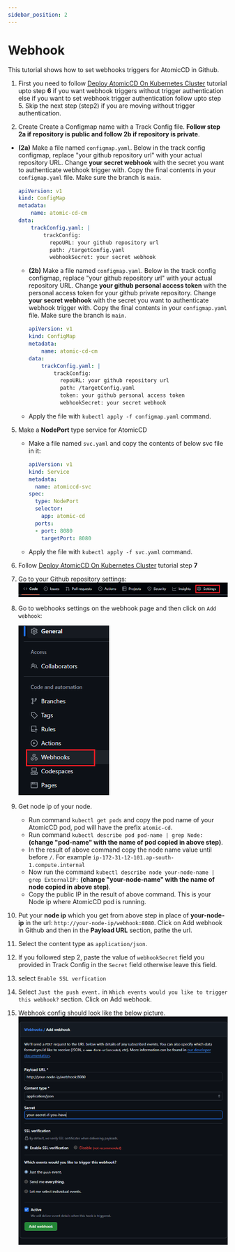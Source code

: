 ```yaml
---
sidebar_position: 2
---
```


# Webhook

This tutorial shows how to set webhooks triggers for AtomicCD in Github.

1. First you need to follow [Deploy AtomicCD On Kubernetes Cluster](deploy.md#below-are-the-steps-to-setup-atomiccd-to-implement-continuous-delivery-for-a-python-application) tutorial upto step **6** if you want webhook triggers without trigger authentication else if you want to set webhook trigger authentication follow upto step 5. Skip the next step (step2) if you are moving without trigger authentication.

2. Create Create a Configmap name with a Track Config file. **Follow step 2a if repository is public and follow 2b if repository is private**.

  - **(2a)** Make a file named `configmap.yaml`. Below in the track config configmap, replace 
    "your github repository url" with your actual repository URL. Change **your secret webhook** with the secret you want to authenticate webhook trigger with. Copy the final contents in your `configmap.yaml` file. Make sure the branch is `main`.

    ```yaml
    apiVersion: v1
    kind: ConfigMap
    metadata:
        name: atomic-cd-cm
    data:
        trackConfig.yaml: |
            trackConfig:
              repoURL: your github repository url
              path: /targetConfig.yaml
              webhookSecret: your secret webhook
    ```

    - **(2b)** Make a file named `configmap.yaml`. Below in the track config configmap, 
      replace "your github repository url" with your actual repository URL. Change **your github personal access token** with the personal access token for your github private repository. Change **your secret webhook** with the secret you want to authenticate webhook trigger with. Copy the final contents in your `configmap.yaml` file. Make sure the branch is `main`.

      ```yaml
      apiVersion: v1
      kind: ConfigMap
      metadata:
          name: atomic-cd-cm
      data:
          trackConfig.yaml: |
              trackConfig:
                repoURL: your github repository url
                path: /targetConfig.yaml
                token: your github personal access token
                webhookSecret: your secret webhook
      ```

    - Apply the file with `kubectl apply -f configmap.yaml` command.

5. Make a **NodePort** type service for AtomicCD
    - Make a file named `svc.yaml` and copy the contents of below svc file in it:

      ```yaml
      apiVersion: v1
      kind: Service
      metadata:
        name: atomiccd-svc
      spec:
        type: NodePort
        selector:
          app: atomic-cd
        ports:
        - port: 8080
          targetPort: 8080
      ```

    - Apply the file with `kubectl apply -f svc.yaml` command.

6. Follow [Deploy AtomicCD On Kubernetes Cluster](deploy.md#below-are-the-steps-to-setup-atomiccd-to-implement-continuous-delivery-for-a-python-application) tutorial step **7**

7. Go to your Github repository settings: ![settings-repo](../../static/img/github-repo-settings.png)



8. Go to webhooks settings on the webhook page and then click on `Add webhook`:
  
    ![githubrepo-settings-webhook](../../static/img/githubrepo-settings-webhook.png)


9. Get node ip of your node.
    - Run command `kubectl get pods` and copy the pod name of your AtomicCD pod, pod will have the prefix `atomic-cd`.
    - Run command `kubectl describe pod pod-name | grep Node:` **(change "pod-name" with the name of pod copied in above step)**.
    - In the result of above command copy the node name value until before `/`. For example `ip-172-31-12-101.ap-south-1.compute.internal`
    - Now run the command `kubectl describe node your-node-name | grep ExternalIP:` **(change "your-node-name" with the name of node copied in above step)**.
    - Copy the public IP in the result of above command. This is your Node ip where AtomicCD pod is running.

10. Put your **node ip** which you get from above step in place of **your-node-ip** in the url: `http://your-node-ip/webhook:8080`. Click on Add webhook in Github and then in the **Payload URL** section, pathe the url.

11. Select the content type as `application/json`.

12. If you followed step 2, paste the value of `webhookSecret` field you provided in Track Config in the `Secret` field otherwise leave this field.

13. select `Enable SSL verfication`

14. Select `Just the push event.` in `Which events would you like to trigger this webhook?` section. Click on Add webhook.

15. Webhook config should look like the below picture.
  ![github-webhook-config](../../static/img/github-webhook-config.png)


